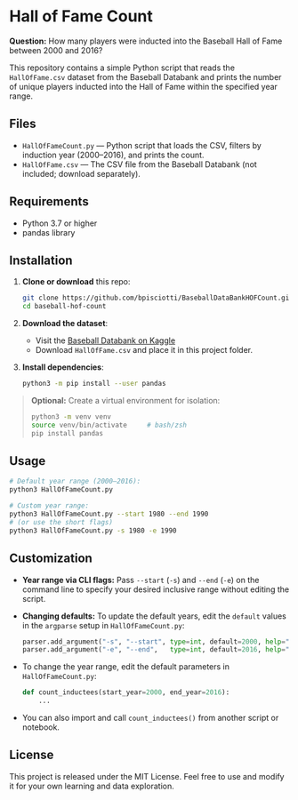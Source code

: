 # Hall of Fame Count

**Question:** How many players were inducted into the Baseball Hall of Fame between 2000 and 2016?

This repository contains a simple Python script that reads the `HallOfFame.csv` dataset from the Baseball Databank and prints the number of unique players inducted into the Hall of Fame within the specified year range.

## Files

* `HallOfFameCount.py` — Python script that loads the CSV, filters by induction year (2000–2016), and prints the count.
* `HallOfFame.csv` — The CSV file from the Baseball Databank (not included; download separately).

## Requirements

* Python 3.7 or higher
* pandas library

## Installation

1. **Clone or download** this repo:

   ```bash
   git clone https://github.com/bpisciotti/BaseballDataBankHOFCount.git
   cd baseball-hof-count
   ```

2. **Download the dataset**:

   * Visit the [Baseball Databank on Kaggle](https://www.kaggle.com/datasets/open-source-sports/baseball-databank?select=HallOfFame.csv)
   * Download `HallOfFame.csv` and place it in this project folder.

3. **Install dependencies**:

   ```bash
   python3 -m pip install --user pandas
   ```

> **Optional:** Create a virtual environment for isolation:
>
> ```bash
> python3 -m venv venv
> source venv/bin/activate     # bash/zsh
> pip install pandas
> ```

## Usage

```bash
# Default year range (2000–2016):
python3 HallOfFameCount.py

# Custom year range:
python3 HallOfFameCount.py --start 1980 --end 1990
# (or use the short flags)
python3 HallOfFameCount.py -s 1980 -e 1990
```

## Customization

* **Year range via CLI flags:** Pass `--start` (`-s`) and `--end` (`-e`) on the command line to specify your desired inclusive range without editing the script.

* **Changing defaults:** To update the default years, edit the `default` values in the `argparse` setup in `HallOfFameCount.py`:

  ```python
  parser.add_argument("-s", "--start", type=int, default=2000, help="Start year (inclusive).")
  parser.add_argument("-e", "--end",   type=int, default=2016, help="End year (inclusive).")
  ```

* To change the year range, edit the default parameters in `HallOfFameCount.py`:

  ```python
  def count_inductees(start_year=2000, end_year=2016):
      ...
  ```

* You can also import and call `count_inductees()` from another script or notebook.

## License

This project is released under the MIT License. Feel free to use and modify it for your own learning and data exploration.
